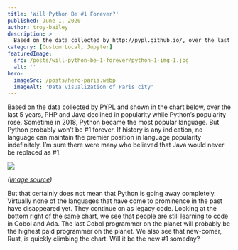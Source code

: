 ```yaml
---
title: 'Will Python Be #1 Forever?'
published: June 1, 2020
author: troy-bailey
description: >
  Based on the data collected by http://pypl.github.io/, over the last 5 years, PHP and Java declined in popularity while Python’s popularity rose. Sometime in 2018, Python became the most popular language. But Python probably won’t be #1 forever. If history is any indication, no language can maintain the premier position in language popularity indefinitely. I’m sure there were many who believed that Java would never be replaced as #1.
category: [Custom Local, Jupyter]
featuredImage:
  src: /posts/will-python-be-1-forever/python-1-img-1.jpg
  alt: ''
hero:
  imageSrc: /posts/hero-paris.webp
  imageAlt: 'Data visualization of Paris city'
---
```


Based on the data collected by [PYPL][pypl page] and shown in the chart below,
over the last 5 years, PHP and Java declined in popularity while Python’s
popularity rose. Sometime in 2018, Python became the most popular language. But
Python probably won’t be #1 forever. If history is any indication, no language
can maintain the premier position in language popularity indefinitely. I’m sure
there were many who believed that Java would never be replaced as #1.

![](/posts/will-python-be-1-forever/python-1-img-1.jpg)

_([Image source][pypl page])_

But that certainly does not mean that Python is going away completely. Virtually
none of the languages that have come to prominence in the past have disappeared
yet. They continue on as legacy code. Looking at the bottom right of the same
chart, we see that people are still learning to code in Cobol and Ada. The last
Cobol programmer on the planet will probably be the highest paid programmer on
the planet. We also see that new-comer, Rust, is quickly climbing the chart.
Will it be the new #1 someday?

[pypl page]: http://pypl.github.io/
